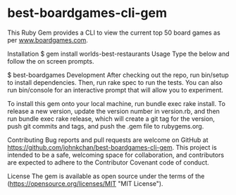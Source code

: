 # best-boardgames-cli-gem
This Ruby Gem provides a CLI to view the current top 50 board games as per www.boardgames.com.

Installation
$ gem install worlds-best-restaurants
Usage
Type the below and follow the on screen prompts.

$ best-boardgames
Development
After checking out the repo, run bin/setup to install dependencies. Then, run rake spec to run the tests. You can also run bin/console for an interactive prompt that will allow you to experiment.

To install this gem onto your local machine, run bundle exec rake install. To release a new version, update the version number in version.rb, and then run bundle exec rake release, which will create a git tag for the version, push git commits and tags, and push the .gem file to rubygems.org.

Contributing
Bug reports and pull requests are welcome on GitHub at https://github.com/johnkchan/best-boardgames-cli-gem. This project is intended to be a safe, welcoming space for collaboration, and contributors are expected to adhere to the Contributor Covenant code of conduct.

License
The gem is available as open source under the terms of the (https://opensource.org/licenses/MIT "MIT License").
